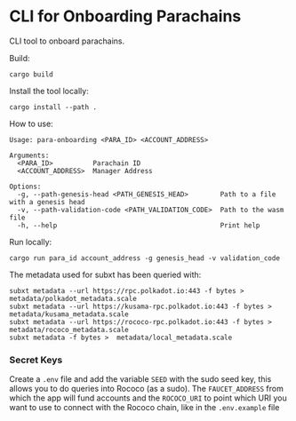 # CLI for Onboarding Parachains
CLI tool to onboard parachains.

Build:
```shell
cargo build
```

Install the tool locally:
```shell
cargo install --path .
```

How to use:
```
Usage: para-onboarding <PARA_ID> <ACCOUNT_ADDRESS>

Arguments:
  <PARA_ID>          Parachain ID
  <ACCOUNT_ADDRESS>  Manager Address

Options:
  -g, --path-genesis-head <PATH_GENESIS_HEAD>        Path to a file with a genesis head
  -v, --path-validation-code <PATH_VALIDATION_CODE>  Path to the wasm file
  -h, --help                                         Print help
```

Run locally:
```shell
cargo run para_id account_address -g genesis_head -v validation_code
```
The metadata used for subxt has been queried with:
```shell
subxt metadata --url https://rpc.polkadot.io:443 -f bytes > metadata/polkadot_metadata.scale
subxt metadata --url https://kusama-rpc.polkadot.io:443 -f bytes >  metadata/kusama_metadata.scale
subxt metadata --url https://rococo-rpc.polkadot.io:443 -f bytes >  metadata/rococo_metadata.scale
subxt metadata -f bytes >  metadata/local_metadata.scale  
```

### Secret Keys
Create a `.env` file and add the variable `SEED` with the sudo seed key, this allows you to do queries into Rococo (as a sudo).
The `FAUCET_ADDRESS` from which the app will fund accounts and the `ROCOCO_URI` to point which URI you want to use to connect with the Rococo chain, like in the `.env.example` file
